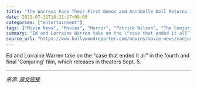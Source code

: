 ```yaml
---
title: "The Warrens Face Their First Demon and Annabelle Doll Returns in ‘Conjuring: Last Rites’ Final Trailer"
date: 2025-07-31T18:21:17+08:00
categories: ["entertainment"]
tags: ["Movie News", "Movies", "Horror", "Patrick Wilson", "The Conjuring", "The Conjuring: Last Rites", "Vera Farmiga", "Warner Bros."]
summary: "Ed and Lorraine Warren take on the \"case that ended it all” in the fourth and final 'Conjuring' film, which releases in theaters Sept. 5."
source_url: "https://www.hollywoodreporter.com/movies/movie-news/conjuring-last-rites-final-trailer-annabelle-1236334912/"
---
```


Ed and Lorraine Warren take on the "case that ended it all” in the fourth and final 'Conjuring' film, which releases in theaters Sept. 5.

---

*来源: [原文链接](https://www.hollywoodreporter.com/movies/movie-news/conjuring-last-rites-final-trailer-annabelle-1236334912/)*
